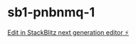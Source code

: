 # sb1-pnbnmq-1

[Edit in StackBlitz next generation editor ⚡️](https://stackblitz.com/~/github.com/kirillmeyer/sb1-pnbnmq-1)